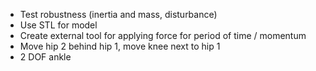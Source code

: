 - Test robustness (inertia and mass, disturbance)
- Use STL for model
- Create external tool for applying force for period of time / momentum
- Move hip 2 behind hip 1, move knee next to hip 1
- 2 DOF ankle